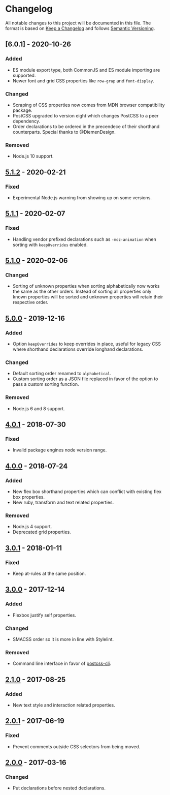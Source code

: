 # Changelog
All notable changes to this project will be documented in this file.
The format is based on [Keep a Changelog](http://keepachangelog.com/en/1.0.0/) and follows [Semantic Versioning](http://semver.org/spec/v2.0.0.html).

## [6.0.1] - 2020-10-26
### Added
- ES module export type, both CommonJS and ES module importing are supported.
- Newer font and grid CSS properties like `row-grap` and `font-display`.
### Changed
- Scraping of CSS properties now comes from MDN browser compatibility package.
- PostCSS upgraded to version eight which changes PostCSS to a peer dependency.
- Order declarations to be ordered in the precendece of their shorthand counterparts. Special thanks to @DiemenDesign.
### Removed
- Node.js 10 support.

## [5.1.2] - 2020-02-21
### Fixed
- Experimental Node.js warning from showing up on some versions.

## [5.1.1] - 2020-02-07
### Fixed
- Handling vendor prefixed declarations such as `-moz-animation` when sorting with `keepOverrides` enabled.

## [5.1.0] - 2020-02-06
### Changed
- Sorting of unknown properties when sorting alphabetically now works the same as the other orders. Instead of sorting all properties only known properties will be sorted and unknown properties will retain their respective order.

## [5.0.0] - 2019-12-16
### Added
- Option `keepOverrides` to keep overrides in place, useful for legacy CSS where shorthand declarations override longhand declarations.

### Changed
- Default sorting order renamed to `alphabetical`.
- Custom sorting order as a JSON file replaced in favor of the option to pass a custom sorting function.

### Removed
- Node.js 6 and 8 support.

## [4.0.1] - 2018-07-30
### Fixed
- Invalid package engines node version range.

## [4.0.0] - 2018-07-24
### Added
- New flex box shorthand properties which can conflict with existing flex box properties.
- New ruby, transform and text related properties.

### Removed
- Node.js 4 support.
- Deprecated grid properties.

## [3.0.1] - 2018-01-11
### Fixed
- Keep at-rules at the same position.

## [3.0.0] - 2017-12-14
### Added
- Flexbox justify self properties.

### Changed
- SMACSS order so it is more in line with Stylelint.

### Removed
- Command line interface in favor of [postcss-cli](https://github.com/postcss/postcss-cli).

## [2.1.0] - 2017-08-25
### Added
- New text style and interaction related properties.

## [2.0.1] - 2017-06-19
### Fixed
- Prevent comments outside CSS selectors from being moved.

## [2.0.0] - 2017-03-16
### Changed
- Put declarations before nested declarations.

[5.1.2]: https://github.com/Siilwyn/css-declaration-sorter/compare/v5.1.1...v5.1.2
[5.1.1]: https://github.com/Siilwyn/css-declaration-sorter/compare/v5.1.0...v5.1.1
[5.1.0]: https://github.com/Siilwyn/css-declaration-sorter/compare/v5.0.0...v5.1.0
[5.0.0]: https://github.com/Siilwyn/css-declaration-sorter/compare/v4.0.1...v5.0.0
[4.0.1]: https://github.com/Siilwyn/css-declaration-sorter/compare/v4.0.0...v4.0.1
[4.0.0]: https://github.com/Siilwyn/css-declaration-sorter/compare/v3.0.1...v4.0.0
[3.0.1]: https://github.com/Siilwyn/css-declaration-sorter/compare/v3.0.0...v3.0.1
[3.0.0]: https://github.com/Siilwyn/css-declaration-sorter/compare/v2.1.0...v3.0.0
[2.1.0]: https://github.com/Siilwyn/css-declaration-sorter/compare/v2.0.1...v2.1.0
[2.0.1]: https://github.com/Siilwyn/css-declaration-sorter/compare/v2.0.1...v2.0.0
[2.0.0]: https://github.com/Siilwyn/css-declaration-sorter/compare/v1.7.1...v2.0.0
